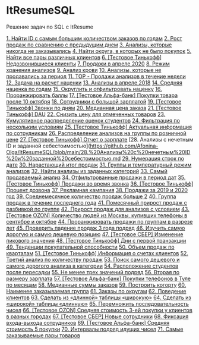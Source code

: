 # ItResumeSQL
Решение задач по SQL с ItResume

[1. Найти ID с самым большим количеством заказов по годам](https://github.com/Afonina-Olga/ItResumeSQL/blob/main/1.%20Найти%20ID%20с%20самым%20большим%20количеством%20заказов%20по%20годам.md)
[2. Рост продаж по сравнению с предыдущим днем](https://github.com/Afonina-Olga/ItResumeSQL/blob/main/2.%20Рост%20продаж%20по%20сравнению%20с%20предыдущим%20днем.md)
[3. Анализы, которые никогда не заказывались](https://github.com/Afonina-Olga/ItResumeSQL/blob/main/3.%20Анализы%2C%20которые%20никогда%20не%20заказывались.md)
[4. Найти округа, в которых не было покупок](https://github.com/Afonina-Olga/ItResumeSQL/blob/main/4.%20Найти%20округа%2C%20в%20которых%20не%20было%20покупок.md)
[5. Найти все пары различных клиентов](https://github.com/Afonina-Olga/ItResumeSQL/blob/main/5.%20Найти%20все%20пары%20различных%20клиентов.md)
[6. [Тестовое Тинькофф] Недозвонившиеся клиенты](https://github.com/Afonina-Olga/ItResumeSQL/blob/main/6.%20%5BТестовое%20Тинькофф%5D%20Недозвонившиеся%20клиенты.md)
[7. Продажи в апреле 2020](https://github.com/Afonina-Olga/ItResumeSQL/blob/main/7.%20Продажи%20в%20апреле%202020.md)
[8. Режим хранения анализов](https://github.com/Afonina-Olga/ItResumeSQL/blob/main/8.%20Режим%20хранения%20анализов.md)
[9. Анализ крови](https://github.com/Afonina-Olga/ItResumeSQL/blob/main/9.%20Анализ%20крови.md)
[10. Анализы, которые не продавались за период](https://github.com/Afonina-Olga/ItResumeSQL/blob/main/10.%20Анализы%2C%20которые%20не%20продавались%20за%20период.md)
[11. TOP - Продажи анализов в течение недели](https://github.com/Afonina-Olga/ItResumeSQL/blob/main/11.%20TOP%20-%20Продажи%20анализов%20в%20течение%20недели.md)
[12. Задача на расчет наценки](https://github.com/Afonina-Olga/ItResumeSQL/blob/main/12.%20Задача%20на%20расчет%20наценки.md)
[13. Анализы в апреле 2018](https://github.com/Afonina-Olga/ItResumeSQL/blob/main/13.%20Анализы%20в%20апреле%202018.md)
[14. Средняя наценка по годам](https://github.com/Afonina-Olga/ItResumeSQL/blob/main/14.%20Средняя%20наценка%20по%20годам.md)
[15. Округлить и отфильтровать наценку](https://github.com/Afonina-Olga/ItResumeSQL/blob/main/15.%20Округлить%20и%20отфильтровать%20наценку.md)
[16. Проранжировать баллы](https://github.com/Afonina-Olga/ItResumeSQL/blob/main/16.%20Проранжировать%20баллы.md)
[17. [Тестовое Альфа-банк] Покупки товара после 10 октября](https://github.com/Afonina-Olga/ItResumeSQL/blob/main/17.%20%5BТестовое%20Альфа-банк%5D%20Покупки%20товара%20после%2010%20октября.md)
[18. Сотрудники с большой зарплатой](https://github.com/Afonina-Olga/ItResumeSQL/blob/main/18.%20Сотрудники%20с%20большой%20зарплатой.md)
[19. [Тестовое Тинькофф] Звонки по дням](https://github.com/Afonina-Olga/ItResumeSQL/blob/main/19.%20%5BТестовое%20Тинькофф%5D%20Звонки%20по%20дням.md)
[20. Медианная цена заказа](https://github.com/Afonina-Olga/ItResumeSQL/blob/main/20.%20Медианная%20цена%20заказа.md)
[21. [Тестовое Тинькофф] DAU](https://github.com/Afonina-Olga/ItResumeSQL/blob/main/21.%20%5BТестовое%20Тинькофф%5D%20DAU.md)
[22. Снизить цену для отмеченных товаров](https://github.com/Afonina-Olga/ItResumeSQL/blob/main/22.%20Снизить%20цену%20для%20отмеченных%20товаров.md)
[23. Кумулятивное распределение оценок студентов](https://github.com/Afonina-Olga/ItResumeSQL/blob/main/23.%20Кумулятивное%20распределение%20оценок%20студентов.md)
[24. Фильтрация по нескольким условиям](https://github.com/Afonina-Olga/ItResumeSQL/blob/main/24.%20Фильтрация%20по%20нескольким%20условиям.md)
[25. [Тестовое Тинькофф] Актуальная информация по сотрудникам](https://github.com/Afonina-Olga/ItResumeSQL/blob/main/25.%20%5BТестовое%20Тинькофф%5D%20Актуальная%20информация%20по%20сотрудникам.md)
[26. Распределение анализов на группы по розничной цене](https://github.com/Afonina-Olga/ItResumeSQL/blob/main/26.%20Распределение%20анализов%20на%20группы%20по%20розничной%20цене.md)
[27. [Тестовое Тинькофф] Отчет о зарплате](https://github.com/Afonina-Olga/ItResumeSQL/blob/main/27.%20%5BТестовое%20Тинькофф%5D%20Отчет%20о%20зарплате.md)
[28. Анализы с нечетным ID и заданной себестоимостью](https://github.com/Afonina-Olga/ItResumeSQL/blob/main/28.%20Анализы%20с%20нечетным%20ID%20и%20заданной%20себестоимостью.md
[29. Нумерация строк по дате](https://github.com/Afonina-Olga/ItResumeSQL/blob/main/29.%20Нумерация%20строк%20по%20дате.md)
[30. Нарастающий итог продаж](https://github.com/Afonina-Olga/ItResumeSQL/blob/main/30.%20Нарастающий%20итог%20продаж.md)
[31. Группы и температурный режим анализов](https://github.com/Afonina-Olga/ItResumeSQL/blob/main/31.%20Группы%20и%20температурный%20режим%20анализов.md)
[32. Найти анализы из заданных категорий](https://github.com/Afonina-Olga/ItResumeSQL/blob/main/32.%20Найти%20анализы%20из%20заданных%20категорий.md)
[33. Самый продаваемый анализ](https://github.com/Afonina-Olga/ItResumeSQL/blob/main/33.%20Самый%20продаваемый%20анализ.md)
[34. Отфильтрованные продажи в период дат](https://github.com/Afonina-Olga/ItResumeSQL/blob/main/34.%20Отфильтрованные%20продажи%20в%20период%20дат.md)
[35. [Тестовое Тинькофф] Продажи во время звонка](https://github.com/Afonina-Olga/ItResumeSQL/blob/main/35.%20%5BТестовое%20Тинькофф%5D%20Продажи%20во%20время%20звонка.md)
[36. [Тестовое Тинькофф] Процент дозвона](https://github.com/Afonina-Olga/ItResumeSQL/blob/main/36.%20%5BТестовое%20Тинькофф%5D%20Процент%20дозвона.md)
[37. Рекламная кампания](https://github.com/Afonina-Olga/ItResumeSQL/blob/main/37.%20Рекламная%20кампания.md)
[38. Продажи за 2019 и 2020 год](https://github.com/Afonina-Olga/ItResumeSQL/blob/main/38.%20Продажи%20за%202019%20и%202020%20год.md)
[39. Среднемесячное количество продаж больше 2](https://github.com/Afonina-Olga/ItResumeSQL/blob/main/39.%20Среднемесячное%20количество%20продаж%20больше%202.md)
[40. Группа продаж в течение последнего года](https://github.com/Afonina-Olga/ItResumeSQL/blob/main/40.%20Группа%20продаж%20в%20течение%20последнего%20года.md)
[41. Помесячный прирост продаж с разбивкой по группе](https://github.com/Afonina-Olga/ItResumeSQL/blob/main/41.%20Помесячный%20прирост%20продаж%20с%20разбивкой%20по%20группе.md)
[42. Прирост продаж для анализов с условием](https://github.com/Afonina-Olga/ItResumeSQL/blob/main/42.%20Прирост%20продаж%20для%20анализов%20с%20условием.md)
[43. [Тестовое OZON] Количество людей из Москвы, купивших телефоны в сентябре и октябре](https://github.com/Afonina-Olga/ItResumeSQL/blob/main/43.%20%5BТестовое%20OZON%5D%20Количество%20людей%20из%20Москвы%2C%20купивших%20телефоны%20в%20сентябре%20и%20октябре.md)
[44. Проранжировать продажи по группам в разрезе лет](https://github.com/Afonina-Olga/ItResumeSQL/blob/main/44.%20Проранжировать%20продажи%20по%20группам%20в%20разрезе%20лет.md)
[45. Проверить падение продаж 3 года подряд](https://github.com/Afonina-Olga/ItResumeSQL/blob/main/45.%20Проверить%20падение%20продаж%203%20года%20подряд.md)
[46. Изучить самую дорогую и самую дешевую позицию](https://github.com/Afonina-Olga/ItResumeSQL/blob/main/46.%20Изучить%20самую%20дорогую%20и%20самую%20дешевую%20позицию.md)
[47. [Тестовое СБЕР] Изменение пикового значения](https://github.com/Afonina-Olga/ItResumeSQL/blob/main/47.%20%5BТестовое%20СБЕР%5D%20Изменение%20пикового%20значения.md)
[48. [Тестовое Тинькофф] Дни с первой транзакции](https://github.com/Afonina-Olga/ItResumeSQL/blob/main/48.%20%5BТестовое%20Тинькофф%5D%20Дни%20с%20первой%20транзакции.md)
[49. Тенденции покупательной способности](https://github.com/Afonina-Olga/ItResumeSQL/blob/main/49.%20Тенденции%20покупательной%20способности.md)
[50. Объем продаж по кварталам](https://github.com/Afonina-Olga/ItResumeSQL/blob/main/50.%20Объем%20продаж%20по%20кварталам.md)
[51. [Тестовое Тинькофф] Информация о счетах клиентов](https://github.com/Afonina-Olga/ItResumeSQL/blob/main/51.%20%5BТестовое%20Тинькофф%5D%20Информация%20о%20счетах%20клиентов.md)
[52. Третий анализ по количеству продаж](https://github.com/Afonina-Olga/ItResumeSQL/blob/main/52.%20Третий%20анализ%20по%20количеству%20продаж.md)
[53. Поиск самого дешевого и самого дорогого анализа в категории](https://github.com/Afonina-Olga/ItResumeSQL/blob/main/53.%20Поиск%20самого%20дешевого%20и%20самого%20дорогого%20анализа%20в%20категории.md)
[54. Расположение студентов после пересадки](https://github.com/Afonina-Olga/ItResumeSQL/blob/main/54.%20Расположение%20студентов%20после%20пересадки.md)
[55. Не менее трех значений подряд](https://github.com/Afonina-Olga/ItResumeSQL/blob/main/55.%20Не%20менее%20трех%20значений%20подряд.md)
[56. Вторая по размеру зарплата](https://github.com/Afonina-Olga/ItResumeSQL/blob/main/56.%20Вторая%20по%20размеру%20зарплата.md)
[57. [Тестовое Альфа-банк] Покупки телефонов в Туле по месяцам](https://github.com/Afonina-Olga/ItResumeSQL/blob/main/57.%20%5BТестовое%20Альфа-банк%5D%20Покупки%20телефонов%20в%20Туле%20по%20месяцам.md)
[58. Медианные суммы заказов](https://github.com/Afonina-Olga/ItResumeSQL/blob/main/58.%20Медианные%20суммы%20заказов.md)
[59. Построить когорту](https://github.com/Afonina-Olga/ItResumeSQL/blob/main/59.%20Построить%20когорту.md)
[60. Наименее заказываемая группа](https://github.com/Afonina-Olga/ItResumeSQL/blob/main/60.%20Наименее%20заказываемая%20группа.md)
[61. Заказы по округам](https://github.com/Afonina-Olga/ItResumeSQL/blob/main/61.%20Заказы%20по%20округам.md)
[62. Поведение клиентов](https://github.com/Afonina-Olga/ItResumeSQL/blob/main/62.%20Поведение%20клиентов.md)
[63. Сделать из «длинной» таблицы «широкую»](https://github.com/Afonina-Olga/ItResumeSQL/blob/main/63.%20Сделать%20из%20«длинной»%20таблицы%20«широкую».md)
[64. Сделать из «широкой» таблицы «длинную»](https://github.com/Afonina-Olga/ItResumeSQL/blob/main/64.%20Сделать%20из%20«широкой»%20таблицы%20«длинную».md)
[65. Перемножить последовательность чисел](https://github.com/Afonina-Olga/ItResumeSQL/blob/main/65.%20Перемножить%20последовательность%20чисел.md)
[66. [Тестовое OZON] Средняя стоимость 3-ей покупки у клиентов в разных городах](https://github.com/Afonina-Olga/ItResumeSQL/blob/main/66.%20%5BТестовое%20OZON%5D%20Средняя%20стоимость%203-ей%20покупки%20у%20клиентов%20в%20разных%20городах.md)
[67. [Тестовое СБЕР] Новые сотрудники](https://github.com/Afonina-Olga/ItResumeSQL/blob/main/67.%20%5BТестовое%20СБЕР%5D%20Новые%20сотрудники.md)
[68. Фиксация входа-выхода сотрудников](https://github.com/Afonina-Olga/ItResumeSQL/blob/main/68.%20Фиксация%20входа-выхода%20сотрудников.md)
[69. [Тестовое Альфа-банк] Средняя стоимость 5 покупки](https://github.com/Afonina-Olga/ItResumeSQL/blob/main/69.%20%5BТестовое%20Альфа-банк%5D%20Средняя%20стоимость%205%20покупки.md)
[70. Интервалы подряд идущих чисел](https://github.com/Afonina-Olga/ItResumeSQL/blob/main/70.%20Интервалы%20подряд%20идущих%20чисел.md)
[71. Самые заказываемые пары товаров](https://github.com/Afonina-Olga/ItResumeSQL/blob/main/71.%20Самые%20заказываемые%20пары%20товаров.md)
